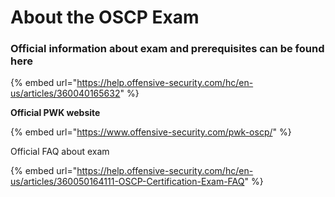 # About the OSCP Exam

###  <a id="introduction"></a>

### Official information about exam and prerequisites can be found here <a id="introduction"></a>

{% embed url="https://help.offensive-security.com/hc/en-us/articles/360040165632" %}

**Official PWK website**

{% embed url="https://www.offensive-security.com/pwk-oscp/" %}

Official FAQ about exam

{% embed url="https://help.offensive-security.com/hc/en-us/articles/360050164111-OSCP-Certification-Exam-FAQ" %}





###  <a id="introduction"></a>


